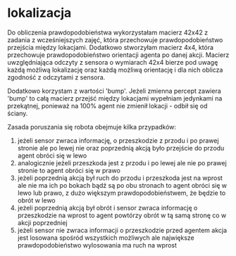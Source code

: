 # lokalizacja

Do obliczenia prawdopodobieństwa wykorzystałam macierz 42x42 z zadania z wcześniejszych zajęć, która przechowuje prawdopodobieństwo przejścia między lokacjami. Dodatkowo stworzyłam macierz 4x4, która przechowuje prawdopodobieństwo orientacji agenta po danej akcji. Macierz uwzględniająca odczyty z sensora o wymiarach 42x4 bierze pod uwagę każdą możliwą lokalizację oraz każdą możliwą orientację i dla nich oblicza zgodność z odczytami z sensora.

Dodatkowo korzystam z wartości 'bump'. Jeżeli zmienna percept zawiera 'bump' to całą macierz przejść między lokacjami wypełniam jedynkami na przekątnej, ponieważ na 100% agent nie zmienił lokacji - odbił się od ściany.

Zasada poruszania się robota obejmuje kilka przypadków:
1) jeżeli sensor zwraca informację, o przeszkodzie z przodu i po prawej stronie ale po lewej nie oraz poprzednią akcją było przejście do przodu agent obróci się w lewo
2) analogicznie jeżeli przeszkoda jest z przodu i po lewej ale nie po prawej stronie to agent obróci się w prawo
3) jeżeli poprzednią akcją był ruch do przodu i przeszkoda jest na wprost ale nie ma ich po bokach bądź są po obu stronach to agent obróci się w lewo lub prawo, z dużo większym prawdopodobieństwem, że będzie to obrót w lewo
4) jeżeli poprzednią akcją był obrót i sensor zwraca informację o przeszkodzie na wprost to agent powtórzy obrót w tą samą stronę co w akcji poprzedniej
5) jeżeli sensor nie zwraca informacji o przeszkodzie przed agentem akcja jest losowana spośród wszystkich możliwych ale największe prawdopodobieństwo wylosowania ma ruch na wprost
